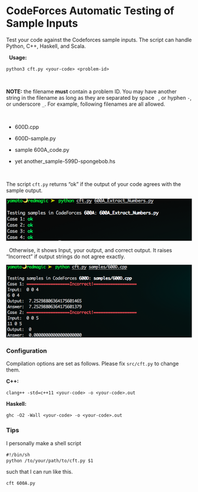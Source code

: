 CodeForces Automatic Testing of Sample Inputs
==============================================


Test your code against the Codeforces sample inputs. The script can handle
Python, C++, Haskell, and Scala.

 
**Usage:**

~~~~~~~~~~~~~~~~~~~~~~~~~~~~~~~~~~~~~~~~~~~~~~~~~~~~~~~~~~~~~~~~~~~~~~~~~~~~~~~~
python3 cft.py <your-code> <problem-id>
~~~~~~~~~~~~~~~~~~~~~~~~~~~~~~~~~~~~~~~~~~~~~~~~~~~~~~~~~~~~~~~~~~~~~~~~~~~~~~~~

 

**NOTE:** the filename **must** contain a problem ID. You may have another
string in the filename as long as they are separated by space ` `, or hyphen `-`, or
underscore `_`. For example, following filenames are all allowed.

 

-   600D.cpp

-   600D-sample.py

-   sample 600A\_code.py

-   yet another\_sample-599D-spongebob.hs

 

The script `cft.py` returns “ok” if the output of your code agrees with the
sample output.

![](<screenshots/py_600a.png>)

 
Otherwise, it shows Input, your output, and correct output. It raises
“Incorrect” if output strings do not agree exactly.

![](<screenshots/cpp_600d.png>)


### Configuration

Compilation options are set as follows. Please fix `src/cft.py` to change them.

**C++:**
```
clang++ -std=c++11 <your-code> -o <your-code>.out
```

**Haskell:**
```
ghc -O2 -Wall <your-code> -o <your-code>.out
```





### Tips

I personally make a shell script 
```
#!/bin/sh
python /to/your/path/to/cft.py $1
```

such that I can run like this.

```
cft 600A.py
```
